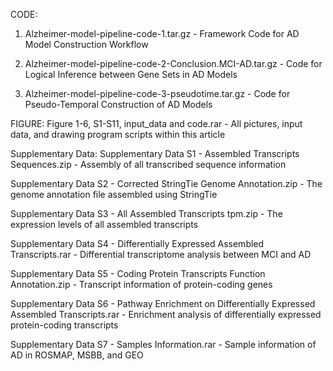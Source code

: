 CODE:
1. Alzheimer-model-pipeline-code-1.tar.gz - Framework Code for AD Model Construction Workflow

2. Alzheimer-model-pipeline-code-2-Conclusion.MCI-AD.tar.gz - Code for Logical Inference between Gene Sets in AD Models

3. Alzheimer-model-pipeline-code-3-pseudotime.tar.gz - Code for Pseudo-Temporal Construction of AD Models

FIGURE:
Figure 1-6, S1-S11, input_data and code.rar - All pictures, input data, and drawing program scripts within this article

Supplementary Data:
Supplementary Data S1 - Assembled Transcripts Sequences.zip - Assembly of all transcribed sequence information

Supplementary Data S2 - Corrected StringTie Genome Annotation.zip - The genome annotation file assembled using StringTie

Supplementary Data S3 - All Assembled Transcripts tpm.zip - The expression levels of all assembled transcripts

Supplementary Data S4 - Differentially Expressed Assembled Transcripts.rar - Differential transcriptome analysis between MCI and AD

Supplementary Data S5 - Coding Protein Transcripts Function Annotation.zip - Transcript information of protein-coding genes

Supplementary Data S6 - Pathway Enrichment on Differentially Expressed Assembled Transcripts.rar - Enrichment analysis of differentially expressed protein-coding transcripts

Supplementary Data S7 - Samples Information.rar - Sample information of AD in ROSMAP, MSBB, and GEO
